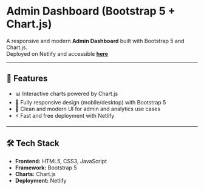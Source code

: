 # Admin Dashboard (Bootstrap 5 + Chart.js)

A responsive and modern **Admin Dashboard** built with Bootstrap 5 and Chart.js.  
Deployed on Netlify and accessible **[here](https://admin-dashboard-bs5.netlify.app/)**

---

## 🚀 Features

- 📊 Interactive charts powered by Chart.js
- 📱 Fully responsive design (mobile/desktop) with Bootstrap 5
- 🎨 Clean and modern UI for admin and analytics use cases
- ⚡ Fast and free deployment with Netlify

---

## 🛠️ Tech Stack

- **Frontend:** HTML5, CSS3, JavaScript
- **Framework:** Bootstrap 5
- **Charts:** Chart.js
- **Deployment:** Netlify
